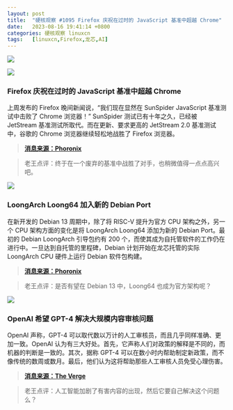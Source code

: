 ```yaml
---
layout: post
title:	"硬核观察 #1095 Firefox 庆祝在过时的 JavaScript 基准中超越 Chrome"
date:	2023-08-16 19:41:14 +0800 
categories:	硬核观察 linuxcn 
tags:	[linuxcn,Firefox,龙芯,AI]
---
```



![](/Asserts/Images//attachment/album/202308/16/194008yr98fagng9m27zgg.jpg)


![](/Asserts/Images//attachment/album/202308/16/194020zg7uvgc8ju67vxg1.jpg)


### Firefox 庆祝在过时的 JavaScript 基准中超越 Chrome


上周发布的 Firefox 晚间新闻说，“我们现在显然在 SunSpider JavaScript 基准测试中击败了 Chrome 浏览器！” SunSpider 测试已有十年之久，已经被 JetStream 基准测试所取代。而在更新、要求更高的 JetStream 2.0 基准测试中，谷歌的 Chrome 浏览器继续轻松地战胜了 Firefox 浏览器。



> 
> **[消息来源：Phoronix](https://www.phoronix.com/news/Firefox-Faster-SunSpider)**
> 
> 
> 



> 
> 老王点评：终于在一个废弃的基准中战胜了对手，也稍微值得一点点高兴吧。
> 
> 
> 


![](/Asserts/Images//attachment/album/202308/16/194044j447pas624aa16pp.jpg)


### LoongArch Loong64 加入新的 Debian Port


在新开发的 Debian 13 周期中，除了将 RISC-V 提升为官方 CPU 架构之外，另一个 CPU 架构方面的变化是将 LoongArch Loong64 添加为新的 Debian Port。最初的 Debian LoongArch 引导包约有 200 个，而使其成为自托管软件的工作仍在进行中。一旦达到自托管的里程碑，Debian 计划开始在龙芯托管的实际 LoongArch CPU 硬件上运行 Debian 软件包构建。



> 
> **[消息来源：Phoronix](https://www.phoronix.com/news/Debian-Ports-LoongArch)**
> 
> 
> 



> 
> 老王点评：是否有望在 Debian 13 中，Loong64 也成为官方架构呢？
> 
> 
> 


![](/Asserts/Images//attachment/album/202308/16/194058fmqpkemkikeqkxxq.jpg)


### OpenAI 希望 GPT-4 解决大规模内容审核问题


OpenAI 声称，GPT-4 可以取代数以万计的人工审核员，而且几乎同样准确、更加一致。OpenAI 认为有三大好处。首先，它声称人们对政策的解释是不同的，而机器的判断是一致的。其次，据称 GPT-4 可以在数小时内帮助制定新政策，而不像传统的数周或数月。最后，他们认为这将帮助那些人工审核人员免受心理伤害。



> 
> **[消息来源：The Verge](https://www.theverge.com/2023/8/15/23833406/openai-gpt-4-content-moderation-ai-meta)**
> 
> 
> 



> 
> 老王点评：人工智能加剧了有害内容的出现，然后它要自己解决这个问题么？
> 
> 
>
